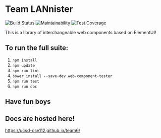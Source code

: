 # Team LANnister
[![Build Status](https://travis-ci.com/ucsd-cse112/HelloWorld.svg?token=xEzzrT299QpkaoJCAhhp&branch=master)](https://travis-ci.com/ucsd-cse112/HelloWorld)
[![Maintainability](https://api.codeclimate.com/v1/badges/d7879f033179d610db07/maintainability)](https://codeclimate.com/repos/5cda4c193a530e018b004dd6/maintainability)
[![Test Coverage](https://api.codeclimate.com/v1/badges/d7879f033179d610db07/test_coverage)](https://codeclimate.com/repos/5cda4c193a530e018b004dd6/test_coverage)

This is a library of interchangeable web components based on ElementUI!

## To run the full suite:
1. `npm install`
2. `npm update`
3. `npm run lint`
4. `bower install --save-dev web-component-tester`
5. `npm run test`
6. `npm run doc`

## Have fun boys

## Docs are hosted here!
https://ucsd-cse112.github.io/team6/
